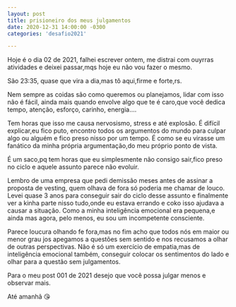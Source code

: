 ```yaml
---
layout: post
title: prisioneiro dos meus julgamentos
date: 2020-12-31 14:00:00 -0300
categories: 'desafio2021'

---
```

Hoje é o dia 02 de 2021, falhei escrever ontem, me distrai com ouyrras atividades e deixei passar,mqs hoje eu não vou fazer o mesmo.

São 23:35, quase que vira a dia,mas tô aqui,firme e forte,rs.

Nem sempre as coidas são como queremos ou planejamos, lidar com isso não é fácil, ainda mais quando envolve algo que te é caro,que você dedica tempo, atenção, esforço, carinho, energia....

Tem horas que isso me causa nervosismo, stress e até explosão. É difícil explicar,eu fico puto, encontro todos os argumentos do mundo para culpar algo ou alguém e fico preso nisso por um tempo.
É como se eu virasse um fanático da minha própria argumentação,do meu próprio ponto de vista.

É um saco,pq tem horas que eu simplesmente não consigo sair,fico preso no ciclo e aquele assunto parece não evoluir.

Lembro de uma empresa que pedi demissão meses antes de assinar a proposta de vesting, quem olhava de fora só poderia me chamar de louco. Levei quase 3 anos para conseguir sair do ciclo desse assunto e finalmente ver a kinha parte nisso tudo,onde eu estava errando e coko isso ajudava a causar a situação.
Como a minha inteligência emocional era pequena,e ainda mas agora, pelo menos, eu sou um incompetente consciente.

Parece loucura olhando fe fora,mas no fim acho que todos nós em maior ou menor grau jos apegamos a questões sem sentido e nos recusamos a olhar de outras perspectivas.
Não é só um exercício de empatia,mas de inteligência emocional também, conseguir colocar os sentimentos do lado e olhar para a questão sem julgamentos.

Para o meu post 001 de 2021 desejo que você possa julgar menos e observar mais.

Até amanhã 😘
